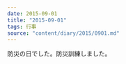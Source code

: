 ```yaml
---
date: 2015-09-01
title: "2015-09-01"
tags: 行事
source: "content/diary/2015/0901.md"
---
```


防災の日でした。防災訓練しました。

